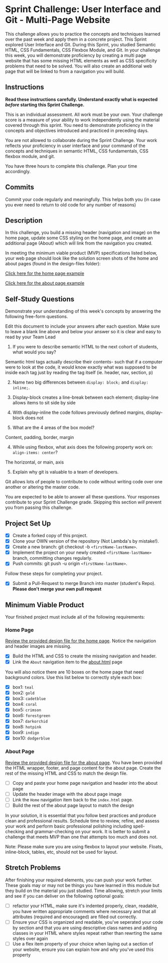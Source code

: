 # Sprint Challenge: User Interface and Git - Multi-Page Website

This challenge allows you to practice the concepts and techniques learned over the past week and apply them in a concrete project. This Sprint explored User Interface and Git. During this Sprint, you studied Semantic HTML, CSS Fundamentals, CSS Flexbox Module, and Git. In your challenge this week, you will demonstrate proficiency by creating a multi page website that has some missing HTML elements as well as CSS specificity problems that need to be solved.  You will also create an additional web page that will be linked to from a navigation you will build.

## Instructions

**Read these instructions carefully. Understand exactly what is expected _before_ starting this Sprint Challenge.**

This is an individual assessment. All work must be your own. Your challenge score is a measure of your ability to work independently using the material covered through this sprint. You need to demonstrate proficiency in the concepts and objectives introduced and practiced in preceding days.

You are not allowed to collaborate during the Sprint Challenge. Your work reflects your proficiency in user interface and your command of the concepts and techniques in semantic HTML, CSS fundamentals, CSS flexbox module, and git.

You have three hours to complete this challenge. Plan your time accordingly.

## Commits

Commit your code regularly and meaningfully. This helps both you (in case you ever need to return to old code for any number of reasons)

## Description

In this challenge, you build a missing header (navigation and image) on the home page, update some CSS styling on the home page, and create an additional page (About) which will link from the navigation you created.

In meeting the minimum viable product (MVP) specifications listed below, your web page should look like the solution screen shots of the home and about pages (found in the design-files folder):

[Click here for the home page example](https://tk-assets.lambdaschool.com/39a49225-8ac9-43da-aa90-514fd60ae99a_sprint-challenge-ui-home-example.png)

[Click here for the about page example](https://tk-assets.lambdaschool.com/ede1bb1a-63ff-4801-8c02-3efa2f603190_sprint-challenge-ui-about-example.png)

## Self-Study Questions

Demonstrate your understanding of this week's concepts by answering the following free-form questions.

Edit this document to include your answers after each question. Make sure to leave a blank line above and below your answer so it is clear and easy to read by your Team Lead

1. If you were to describe semantic HTML to the next cohort of students, what would you say?

Semantic html tags actually describe their contents- such that if a computer were to look at the code, it would know exactly what was supposed to be inside each tag just by reading the tag itself (ie. header, nav, section, p)

2. Name two big differences between ```display: block;``` and ```display: inline;```.

1. Display-block creates a line-break between each element; display-line allows items to sit side by side
2. With display-inline the code follows previously defined margins, display-block does not

3. What are the 4 areas of the box model?

Content, padding, border, margin

4. While using flexbox, what axis does the following property work on: ```align-items: center```?

The horizontal, or main, axis

5. Explain why git is valuable to a team of developers.

Git allows lots of people to contribute to code without writing code over one another or altering the master code.

You are expected to be able to answer all these questions. Your responses contribute to your Sprint Challenge grade. Skipping this section *will* prevent you from passing this challenge.

## Project Set Up

- [x] Create a forked copy of this project.
- [x] Clone your OWN version of the repository (Not Lambda's by mistake!).
- [x] Create a new branch: git checkout -b `<firstName-lastName>`.
- [x] Implement the project on your newly created `<firstName-lastName>` branch, committing changes regularly.
- [x] Push commits: git push -u origin `<firstName-lastName>`.
 
Follow these steps for completing your project.

- [x] Submit a Pull-Request to merge <firstName-lastName> Branch into master (student's  Repo). **Please don't merge your own pull request**



## Minimum Viable Product

Your finished project must include all of the following requirements:

### Home Page

[Review the provided design file for the home page](design-files/home.png).  Notice the navigation and header images are missing.

* [x] Build the HTML and CSS to create the missing navigation and header.
* [x] Link the `About` navigation item to the [about.html](about.html) page

You will also notice there are 10 boxes on the home page that need background colors.  Use this list below to correctly style each box:

* [x] box1: `teal`
* [x] box2: `gold`
* [x] box3: `cadetblue`
* [x] box4: `coral`
* [x] box5: `crimson`
* [x] box6: `forestgreen`
* [x] box7: `darkorchid`
* [x] box8: `hotpink`
* [x] box9: `indigo`
* [x] box10: `dodgerblue`

### About Page

[Review the provided design file for the about page](design-files/about.png). You have been provided the HTML wrapper, footer, and page content for the about page. Create the rest of the missing HTML and CSS to match the design file.

* [ ] Copy and paste your home page navigation and header into the about page
* [ ] Update the header image with the about page image
* [ ] Link the `Home` navigation item back to the `index.html` page.
* [ ] Build the rest of the about page layout to match the design

In your solution, it is essential that you follow best practices and produce clean and professional results. Schedule time to review, refine, and assess your work and perform basic professional polishing including spell-checking and grammar-checking on your work. It is better to submit a challenge that meets MVP than one that attempts too much and does not.

Note: Please make sure you are using flexbox to layout your website. Floats, inline-block, tables, etc, should not be used for layout. 

## Stretch Problems

After finishing your required elements, you can push your work further. These goals may or may not be things you have learned in this module but they build on the material you just studied. Time allowing, stretch your limits and see if you can deliver on the following optional goals:

* [ ] refactor your HTML, make sure it's indented properly, clean, readable, you have written appropriate comments where necessary and that all attributes (required and encouraged) are filled out correctly.  
* [ ] Ensure your CSS is organized and readable, you've seperated your code by section and that you are using descriptive class names and adding classes in your HTML where styles repeat rather than rewrting the same styles over again
* [ ] Use a flex item property of your choice when laying out a section of your website, ensure you can explain how and why you've used this property 

